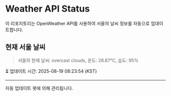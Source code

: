 
# Weather API Status

이 리포지토리는 OpenWeather API를 사용하여 서울의 날씨 정보를 자동으로 업데이트합니다.

## 현재 서울 날씨
> 서울의 현재 날씨: overcast clouds, 온도: 26.87°C, 습도: 95%

⏳ 업데이트 시간: 2025-08-19 08:23:54 (KST)

---
자동 업데이트 봇에 의해 관리됩니다.
